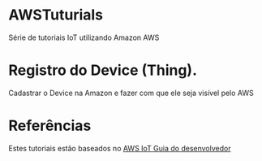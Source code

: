 # AWSTuturials
Série de tutoriais IoT utilizando Amazon AWS

# Registro do Device (Thing).

Cadastrar o Device na Amazon e fazer com que ele seja visível pelo AWS

# Referências

Estes tutoriais estão baseados no [AWS IoT Guia do desenvolvedor](https://docs.aws.amazon.com/pt_br/iot/latest/developerguide/register-device.html)